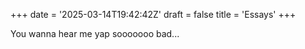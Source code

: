 +++
date = '2025-03-14T19:42:42Z'
draft = false
title = 'Essays'
+++

You wanna hear me yap sooooooo bad...